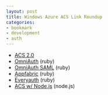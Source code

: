 ```yaml
---
layout: post
title: Windows Azure ACS Link Roundup
categories:
- bookmark
- development
- auth
---
```


* [ACS 2.0](http://msdn.microsoft.com/library/hh147631.aspx)
* [OmniAuth](http://intridea.github.io/omniauth/) (ruby)
* [OmniAuth SAML](https://github.com/PracticallyGreen/omniauth-saml) (ruby)
* [Appfabric](http://blogs.msdn.com/b/silverlining/archive/2011/10/03/ruby-web-sites-and-windows-azure-appfabric-access-control.aspx) (ruby)
* [Everyauth](https://github.com/bnoguchi/everyauth) (ruby)
* [ACS w/ Node.js](http://nodeblog.azurewebsites.net/using-windows-azure-access-control-service-acs-from-a-node-app) (node.js)